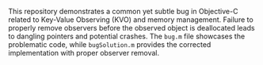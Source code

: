This repository demonstrates a common yet subtle bug in Objective-C related to Key-Value Observing (KVO) and memory management.  Failure to properly remove observers before the observed object is deallocated leads to dangling pointers and potential crashes. The `bug.m` file showcases the problematic code, while `bugSolution.m` provides the corrected implementation with proper observer removal.